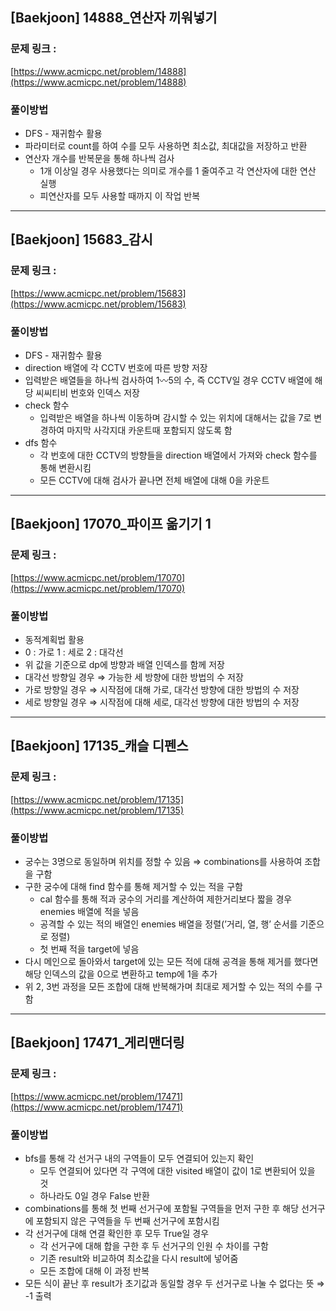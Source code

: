 ## [Baekjoon] 14888_연산자 끼워넣기

### 문제 링크 :

[https://www.acmicpc.net/problem/14888](https://www.acmicpc.net/problem/14888)

### 풀이방법

- DFS - 재귀함수 활용
- 파라미터로 count를 하여 수를 모두 사용하면 최소값, 최대값을 저장하고 반환
- 연산자 개수를 반복문을 통해 하나씩 검사
    - 1개 이상일 경우 사용했다는 의미로 개수를 1 줄여주고 각 연산자에 대한 연산 실행
    - 피연산자를 모두 사용할 때까지 이 작업 반복

---

## [Baekjoon] 15683_감시

### 문제 링크 :

[https://www.acmicpc.net/problem/15683](https://www.acmicpc.net/problem/15683)

### 풀이방법

- DFS - 재귀함수 활용
- direction 배열에 각 CCTV 번호에 따른 방향 저장
- 입력받은 배열들을 하나씩 검사하여 1〰️5의 수, 즉 CCTV일 경우 CCTV 배열에 해당 씨씨티비 번호와 인덱스 저장
- check 함수
    - 입력받은 배열을 하나씩 이동하며 감시할 수 있는 위치에 대해서는 값을 7로 변경하여 마지막 사각지대 카운트때 포함되지 않도록 함
- dfs 함수
    - 각 번호에 대한 CCTV의 방향들을 direction 배열에서 가져와 check 함수를 통해 변환시킴
    - 모든 CCTV에 대해 검사가 끝나면 전체 배열에 대해 0을 카운트

---

## [Baekjoon] 17070_파이프 옮기기 1

### 문제 링크 :

[https://www.acmicpc.net/problem/17070](https://www.acmicpc.net/problem/17070)

### 풀이방법

- 동적계획법 활용
- 0 : 가로  1 : 세로  2 : 대각선
- 위 값을 기준으로 dp에 방향과 배열 인덱스를 함께 저장
- 대각선 방향일 경우 ⇒ 가능한 세 방향에 대한 방법의 수 저장
- 가로 방향일 경우 ⇒ 시작점에 대해 가로, 대각선 방향에 대한 방법의 수 저장
- 세로 방향일 경우 ⇒ 시작점에 대해 세로, 대각선 방향에 대한 방법의 수 저장

---

## [Baekjoon] 17135_캐슬 디펜스

### 문제 링크 :

[https://www.acmicpc.net/problem/17135](https://www.acmicpc.net/problem/17135)

### 풀이방법

- 궁수는 3명으로 동일하며 위치를 정할 수 있음 ⇒ combinations를 사용하여 조합을 구함
- 구한 궁수에 대해 find 함수를 통해 제거할 수 있는 적을 구함
    - cal 함수를 통해 적과 궁수의 거리를 계산하여 제한거리보다 짧을 경우 enemies 배열에 적을 넣음
    - 공격할 수 있는 적의 배열인 enemies 배열을 정렬(’거리, 열, 행’ 순서를 기준으로 정렬)
    - 첫 번째 적을 target에 넣음
- 다시 메인으로 돌아와서 target에 있는 모든 적에 대해 공격을 통해 제거를 했다면 해당 인덱스의 값을 0으로 변환하고 temp에 1을 추가
- 위 2, 3번 과정을 모든 조합에 대해 반복해가며 최대로 제거할 수 있는 적의 수를 구함

---

## [Baekjoon] 17471_게리맨더링

### 문제 링크 :

[https://www.acmicpc.net/problem/17471](https://www.acmicpc.net/problem/17471)

### 풀이방법

- bfs를 통해 각 선거구 내의 구역들이 모두 연결되어 있는지 확인
    - 모두 연결되어 있다면 각 구역에 대한 visited 배열이 값이 1로 변환되어 있을 것
    - 하나라도 0일 경우 False 반환
- combinations를 통해 첫 번째 선거구에 포함될 구역들을 먼저 구한 후 해당 선거구에 포함되지 않은 구역들을 두 번째 선거구에 포함시킴
- 각 선거구에 대해 연결 확인한 후 모두 True일 경우
    - 각 선거구에 대해 합을 구한 후 두 선거구의 인원 수 차이를 구함
    - 기존 result와 비교하여 최소값을 다시 result에 넣어줌
    - 모든 조합에 대해 이 과정 반복
- 모든 식이 끝난 후 result가 초기값과 동일할 경우 두 선거구로 나눌 수 없다는 뜻 ⇒ -1 출력